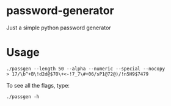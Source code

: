 # password-generator


Just a simple python password generator

# Usage

    ./passgen --length 50 --alpha --numeric --special --nocopy
    > 17/\b^+B\!d2d@$7O\+<-!7_7\#+06/sP1@72@)/!n5H9$7479
    
To see all the flags, type:

    ./passgen -h
